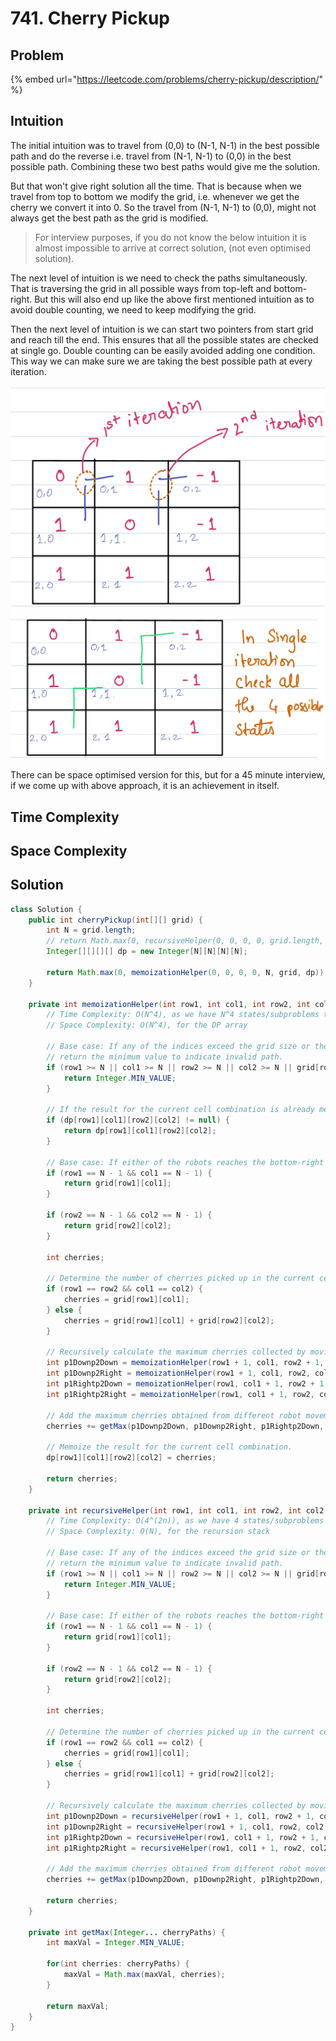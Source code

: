 # 741. Cherry Pickup

## Problem

{% embed url="https://leetcode.com/problems/cherry-pickup/description/" %}

## Intuition

The initial intuition was to travel from (0,0) to (N-1, N-1) in the best possible path and do the reverse i.e. travel from (N-1, N-1) to (0,0) in the best possible path. Combining these two best paths would give me the solution.&#x20;

But that won't give right solution all the time. That is because when we travel from top to bottom we modify the grid, i.e. whenever we get the cherry we convert it into 0. So the travel from (N-1, N-1) to (0,0), might not always get the best path as the grid is modified.

> For interview purposes, if you do not know the below intuition it is almost impossible to arrive at correct solution, (not even optimised solution).

The next level of intuition is we need to check the paths simultaneously. That is traversing the grid in all possible ways from top-left and bottom-right. But this will also end up like the above first mentioned intuition as to avoid double counting, we need to keep modifying the grid.&#x20;

Then the next level of intuition is we can start two pointers from start grid and reach till the end. This ensures that all the possible states are checked at single go. Double counting can be easily avoided adding one condition. This way we can make sure we are taking the best possible path at every iteration.

![](<../.gitbook/assets/image (5).png>)![](<../.gitbook/assets/image (4).png>)



There can be space optimised version for this, but for a 45 minute interview, if we come up with above approach, it is an achievement in itself.

## Time Complexity



## Space Complexity



## Solution

```java
class Solution {
    public int cherryPickup(int[][] grid) {
        int N = grid.length;
        // return Math.max(0, recursiveHelper(0, 0, 0, 0, grid.length, grid));
        Integer[][][][] dp = new Integer[N][N][N][N];

        return Math.max(0, memoizationHelper(0, 0, 0, 0, N, grid, dp));
    }

    private int memoizationHelper(int row1, int col1, int row2, int col2, int N, int[][] grid, Integer[][][][] dp) {    
        // Time Complexity: O(N^4), as we have N^4 states/subproblems to solve. And each sub problem can be solved in constant time
        // Space Complexity: O(N^4), for the DP array

        // Base case: If any of the indices exceed the grid size or the cells are blocked (-1),
        // return the minimum value to indicate invalid path.
        if (row1 >= N || col1 >= N || row2 >= N || col2 >= N || grid[row1][col1] == -1 || grid[row2][col2] == -1) {
            return Integer.MIN_VALUE;
        }

        // If the result for the current cell combination is already memoized, return it.
        if (dp[row1][col1][row2][col2] != null) {
            return dp[row1][col1][row2][col2];
        }

        // Base case: If either of the robots reaches the bottom-right cell, return the cell value.
        if (row1 == N - 1 && col1 == N - 1) {
            return grid[row1][col1];
        }

        if (row2 == N - 1 && col2 == N - 1) {
            return grid[row2][col2];
        }

        int cherries;

        // Determine the number of cherries picked up in the current cells.
        if (row1 == row2 && col1 == col2) {
            cherries = grid[row1][col1];
        } else {
            cherries = grid[row1][col1] + grid[row2][col2];
        }

        // Recursively calculate the maximum cherries collected by moving each robot in different directions.
        int p1Downp2Down = memoizationHelper(row1 + 1, col1, row2 + 1, col2, N, grid, dp);
        int p1Downp2Right = memoizationHelper(row1 + 1, col1, row2, col2 + 1, N, grid, dp);
        int p1Rightp2Down = memoizationHelper(row1, col1 + 1, row2 + 1, col2, N, grid, dp);
        int p1Rightp2Right = memoizationHelper(row1, col1 + 1, row2, col2 + 1, N, grid, dp);

        // Add the maximum cherries obtained from different robot movements to the current cherries.
        cherries += getMax(p1Downp2Down, p1Downp2Right, p1Rightp2Down, p1Rightp2Right);

        // Memoize the result for the current cell combination.
        dp[row1][col1][row2][col2] = cherries;

        return cherries;
    }

    private int recursiveHelper(int row1, int col1, int row2, int col2, int N, int[][] grid) {
        // Time Complexity: O(4^(2n)), as we have 4 states/subproblems to solve at each cell and there are two persons for it. And each sub problem can be solved in constant time
        // Space Complexity: O(N), for the recursion stack

        // Base case: If any of the indices exceed the grid size or the cells are blocked (-1),
        // return the minimum value to indicate invalid path.
        if (row1 >= N || col1 >= N || row2 >= N || col2 >= N || grid[row1][col1] == -1 || grid[row2][col2] == -1) {
            return Integer.MIN_VALUE;
        }

        // Base case: If either of the robots reaches the bottom-right cell, return the cell value.
        if (row1 == N - 1 && col1 == N - 1) {
            return grid[row1][col1];
        }

        if (row2 == N - 1 && col2 == N - 1) {
            return grid[row2][col2];
        }

        int cherries;

        // Determine the number of cherries picked up in the current cells.
        if (row1 == row2 && col1 == col2) {
            cherries = grid[row1][col1];
        } else {
            cherries = grid[row1][col1] + grid[row2][col2];
        }

        // Recursively calculate the maximum cherries collected by moving each robot in different directions.
        int p1Downp2Down = recursiveHelper(row1 + 1, col1, row2 + 1, col2, N, grid);
        int p1Downp2Right = recursiveHelper(row1 + 1, col1, row2, col2 + 1, N, grid);
        int p1Rightp2Down = recursiveHelper(row1, col1 + 1, row2 + 1, col2, N, grid);
        int p1Rightp2Right = recursiveHelper(row1, col1 + 1, row2, col2 + 1, N, grid);

        // Add the maximum cherries obtained from different robot movements to the current cherries.
        cherries += getMax(p1Downp2Down, p1Downp2Right, p1Rightp2Down, p1Rightp2Right);

        return cherries;
    }

    private int getMax(Integer... cherryPaths) {
        int maxVal = Integer.MIN_VALUE;

        for(int cherries: cherryPaths) {
            maxVal = Math.max(maxVal, cherries);
        }

        return maxVal;
    }
}
```
